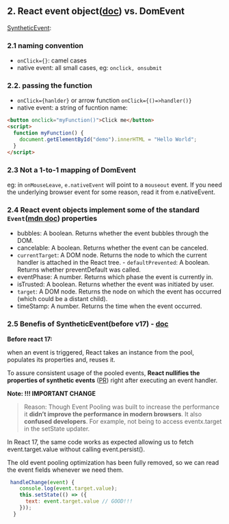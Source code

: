 ## 2. React event object([doc](https://react.dev/reference/react-dom/components/common#react-event-object)) vs. DomEvent

[SyntheticEvent](https://github.com/facebook/react/blob/v18.2.0/packages/react-native-renderer/src/legacy-events/SyntheticEvent.js#L61):

### 2.1 naming convention

- `onClick={}`: camel cases
- native event: all small cases, eg: `onclick, onsubmit`

### 2.2. passing the function

- `onClick={hanlder}` or arrow function `onClick={()=>handler()}`
- native event: a string of fucntion name:

```html
<button onclick="myFunction()">Click me</button>
<script>
  function myFunction() {
    document.getElementById("demo").innerHTML = "Hello World";
  }
</script>
```

### 2.3 Not a 1-to-1 mapping of DomEvent

eg: in `onMouseLeave`, `e.nativeEvent` will point to a `mouseout` event. If you need the underlying browser event for some reason, read it from e.nativeEvent.

### 2.4 React event objects implement some of the standard `Event`([mdn doc](https://developer.mozilla.org/en-US/docs/Web/API/Event)) properties

- bubbles: A boolean. Returns whether the event bubbles through the DOM.
- cancelable: A boolean. Returns whether the event can be canceled.
- `currentTarget`: A DOM node. Returns the node to which the current handler is attached in the React tree. - `defaultPrevented`: A boolean. Returns whether preventDefault was called.
- eventPhase: A number. Returns which phase the event is currently in.
- isTrusted: A boolean. Returns whether the event was initiated by user.
- `target`: A DOM node. Returns the node on which the event has occurred (which could be a distant child).
- timeStamp: A number. Returns the time when the event occurred.

### 2.5 Benefis of SyntheticEvent(before v17) - [doc](https://blog.saeloun.com/2021/04/06/react-17-removes-event-pooling-in-modern-system/)

**Before react 17:**

when an event is triggered, React takes an instance from the pool, populates its properties and, reuses it.

To assure consistent usage of the pooled events, **React nullifies the properties of synthetic events** ([PR](https://github.com/facebook/react/pull/18216/files)) right after executing an event handler.

**Note: !!! IMPORTANT CHANGE**

> Reason:
> Though Event Pooling was built to increase the performance it **didn’t improve the performance in modern browsers**. It also **confused developers**. For example, not being to access eventx.target in the setState updater.

In React 17, the same code works as expected allowing us to fetch event.target.value without calling event.persist().

The old event pooling optimization has been fully removed, so we can read the event fields whenever we need them.

```js
 handleChange(event) {
    console.log(event.target.value);
    this.setState(() => ({
      text: event.target.value // GOOD!!!
    }));
  }
```
